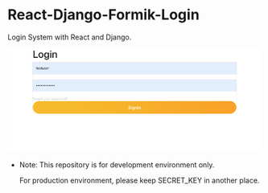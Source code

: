 # React-Django-Formik-Login
Login System with React and Django.

![img](./img/login.png)

* Note: This repository is for development environment only.
  
  For production environment, please keep SECRET_KEY in another place.